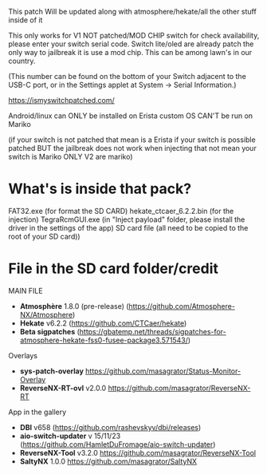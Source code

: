 This patch Will be updated along with atmosphere/hekate/all the other stuff inside of it

This only works for V1 NOT patched/MOD CHIP switch for check availability, please enter your switch serial code. Switch lite/oled are already patch the only way to jailbreak it is use a mod chip. This can be among lawn's in our country.

(This number can be found on the bottom of your Switch adjacent to the USB-C port, or in the Settings applet at System -> Serial Information.)

https://ismyswitchpatched.com/

Android/linux can ONLY be installed on Erista custom OS CAN'T be run on Mariko

(if your switch is not patched that mean is a Erista if your switch is possible patched BUT the jailbreak does not work when injecting that not mean your switch is Mariko ONLY V2 are mariko)

What's is inside that pack?
=====

FAT32.exe (for format the SD CARD)
hekate_ctcaer_6.2.2.bin (for the injection)
TegraRcmGUI.exe (in "Inject payload" folder, please install the driver in the settings of the app)
SD card file (all need to be copied to the root of your SD card))


File in the SD card folder/credit
=====

MAIN FILE 

* __Atmosphère__ 1.8.0 (pre-release) (https://github.com/Atmosphere-NX/Atmosphere)
* __Hekate__ v6.2.2 (https://github.com/CTCaer/hekate)
* __Beta sigpatches__ (https://gbatemp.net/threads/sigpatches-for-atmosphere-hekate-fss0-fusee-package3.571543/)

Overlays

* __sys-patch-overlay__ https://github.com/masagrator/Status-Monitor-Overlay
* __ReverseNX-RT-ovl__ v2.0.0 https://github.com/masagrator/ReverseNX-RT

App in the gallery

* __DBI__ v658 (https://github.com/rashevskyv/dbi/releases)
* __aio-switch-updater__ v 15/11/23 (https://github.com/HamletDuFromage/aio-switch-updater)
* __ReverseNX-Tool__ v3.2.0 https://github.com/masagrator/ReverseNX-Tool
* __SaltyNX__ 1.0.0 https://github.com/masagrator/SaltyNX


